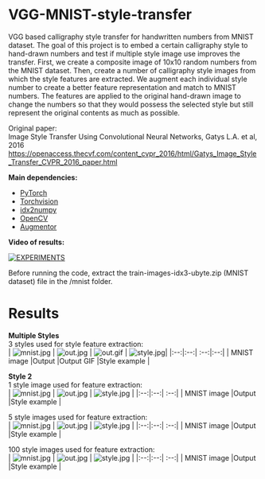 # VGG-MNIST-style-transfer

VGG based calligraphy style transfer for handwritten numbers from MNIST dataset. The goal of this project is to embed a certain calligraphy style to hand-drawn numbers and test if multiple style image use improves the transfer. First, we create a composite image of 10x10 random numbers from the MNIST dataset. Then, create a number of calligraphy style images from which the style features are extracted. We augment each individual style number to create a better feature representation and match to MNIST numbers. The features are applied to the original hand-drawn image to change the numbers so that they would possess the selected style but still represent the original contents as much as possible.

Original paper:  
Image Style Transfer Using Convolutional Neural Networks, Gatys L.A. et al, 2016  
https://openaccess.thecvf.com/content_cvpr_2016/html/Gatys_Image_Style_Transfer_CVPR_2016_paper.html


**Main dependencies:**   
* [PyTorch](https://pytorch.org/)
* [Torchvision](https://pytorch.org/vision/stable/index.html)
* [idx2numpy](https://pypi.org/project/idx2numpy/)
* [OpenCV](https://pypi.org/project/opencv-python/)
* [Augmentor](https://github.com/mdbloice/Augmentor)


**Video of results:** 

[![EXPERIMENTS](https://img.youtube.com/vi/cEzpXJm9OGw/0.jpg)](https://www.youtube.com/watch?v=cEzpXJm9OGw)


Before running the code, extract the train-images-idx3-ubyte.zip (MNIST dataset) file in the /mnist folder.



# Results  
**Multiple Styles**  
3 styles used for style feature extraction:  
| ![mnist.jpg](https://github.com/reiniscimurs/VGG-MNIST-style-transfer/blob/main/mnist.jpg) | ![out.jpg](https://github.com/reiniscimurs/VGG-MNIST-style-transfer/blob/main/out.jpg) | ![out.gif](https://github.com/reiniscimurs/VGG-MNIST-style-transfer/blob/main/output.gif) | ![style.jpg](https://github.com/reiniscimurs/VGG-MNIST-style-transfer/blob/main/style.jpg)|
|:--:|:--:| :--:|:--:|
| MNIST image |Output |Output GIF |Style example |


**Style 2**  
1 style image used for feature extraction:  
| ![mnist.jpg](https://github.com/reiniscimurs/VGG-MNIST-style-transfer/blob/main/results/res%20num2-1/mnist.jpg) | ![out.jpg](https://github.com/reiniscimurs/VGG-MNIST-style-transfer/blob/main/results/res%20num2-1/out.jpg) | ![style.jpg](https://github.com/reiniscimurs/VGG-MNIST-style-transfer/blob/main/results/res%20num2-1/style.jpg) |
|:--:|:--:| :--:|
| MNIST image |Output |Style example  |

5 style images used for feature extraction:  
| ![mnist.jpg](https://github.com/reiniscimurs/VGG-MNIST-style-transfer/blob/main/results/res%20num2-5/mnist.jpg) | ![out.jpg](https://github.com/reiniscimurs/VGG-MNIST-style-transfer/blob/main/results/res%20num2-5/out.jpg) | ![style.jpg](https://github.com/reiniscimurs/VGG-MNIST-style-transfer/blob/main/results/res%20num2-5/style.jpg) |
|:--:|:--:| :--:|
| MNIST image |Output |Style example  |

100 style images used for feature extraction:  
| ![mnist.jpg](https://github.com/reiniscimurs/VGG-MNIST-style-transfer/blob/main/results/res%20num2-100/mnist.jpg) | ![out.jpg](https://github.com/reiniscimurs/VGG-MNIST-style-transfer/blob/main/results/res%20num2-100/out.jpg) | ![style.jpg](https://github.com/reiniscimurs/VGG-MNIST-style-transfer/blob/main/results/res%20num2-100/style.jpg) |
|:--:|:--:| :--:|
| MNIST image |Output |Style example  |



